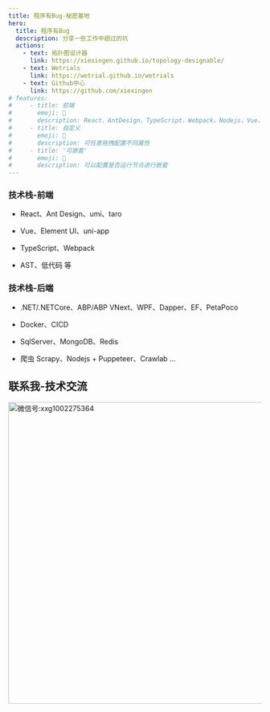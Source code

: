 ```yaml
---
title: 程序有Bug-秘密基地
hero:
  title: 程序有Bug
  description: 分享一些工作中趟过的坑
  actions:
    - text: 拓扑图设计器
      link: https://xiexingen.github.io/topology-designable/
    - text: Wetrials
      link: https://wetrial.github.io/wetrials
    - text: Github中心
      link: https://github.com/xiexingen
# features:
#     - title: 前端
#       emoji: 💎
#       description: React、AntDesign、TypeScript、Webpack、Nodejs、Vue、ElementUI、umi、taro、uni-app
#     - title: 自定义
#       emoji: 🌈
#       description: 可任意拖拽配置不同属性
#     - title: '可嵌套'
#       emoji: 🚀
#       description: 可以配置是否运行节点进行嵌套
---
```


### 技术栈-前端

- React、Ant Design、umi、taro

- Vue、Element UI、uni-app

- TypeScript、Webpack

- AST、低代码 等

### 技术栈-后端

- .NET/.NETCore、ABP/ABP VNext、WPF、Dapper、EF、PetaPoco

- Docker、CICD

- SqlServer、MongoDB、Redis

- 爬虫 Scrapy、Nodejs + Puppeteer、Crawlab ...

## 联系我-技术交流

<img alt="微信号:xxg1002275364" src="../public/wechat.jpg" width="600px">

